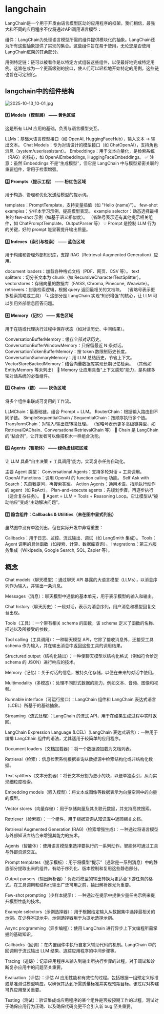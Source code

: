 # langchain

LangChain是一个用于开发由语言模型区动的应用程序的框架。我们相信，最强大和不同的应用程序不仅将通过API调用语言模型：

组件：LangChain为处理语言模型所需的组件提供模块化的抽象。LangChain还为所有这些抽象提供了实现的集合。这些组件旨在易于使用，无论您是否使用LangChain框架的其余部分。

用例特定链：链可以被看作是以特定方式组装这些组件，以便最好地完成特定用例。这旨在成为一个更高级别的接口，使人们可以轻松地开始特定的用例。这些链也旨在可定制化。

## langchain中的组件结构

![2025-10-13_10-01.jpg](https://cdn.jsdelivr.net/gh/zilong-ding/note-gen-image-sync@main/b8e6951b-cec3-4d84-bda7-c3ec6932aaac.jpeg)

#### 1️⃣ Models（模型层） —— 黄色区域

这是所有 LLM 应用的基础，负责与语言模型交互。

LLMs：基础大语言模型接口（如 OpenAI, HuggingFaceHub），输入文本 → 输出文本。
Chat Models：专为对话设计的模型接口（如 ChatOpenAI），支持角色消息（system/user/assistant）。
Embeddings：用于文本向量化，是检索系统（RAG）的核心，如 OpenAIEmbeddings, HuggingFaceEmbeddings。
✅ 注意：虽然 Embeddings 不是“生成模型”，但它是 LangChain 中与模型紧密关联的重要组件，常用于检索增强。

#### 2️⃣ Prompts（提示工程） —— 粉红色区域

用于构造、管理和优化发送给模型的提示词。

templates：PromptTemplate，支持变量插值（如 "Hello {name}"）。
few-shot examples：少样本学习示例，提高模型表现。
example selector：动态选择最相关的 few-shot 示例（如基于语义相似度）。
（省略号表示还有其他提示相关组件，如 ChatPromptTemplate、OutputParser 等）
💡 Prompt 是控制 LLM 行为的关键，好的 prompt 能显著提升输出质量。

#### 3️⃣ Indexes（索引与检索） —— 蓝色区域

用于构建和管理外部知识库，支撑 RAG（Retrieval-Augmented Generation）应用。

document loaders：加载各种格式文档（PDF、网页、CSV 等）。
text splitters：切分长文本为 chunk（如 RecursiveCharacterTextSplitter）。
vectorstores：存储向量的数据库（FAISS, Chroma, Pinecone, Weaviate）。
retrievers：封装检索逻辑，根据 query 返回最相关的文档块。
（省略号表示更多检索策略或工具）
🔍 这部分是 LangChain 实现“知识增强”的核心，让 LLM 可以引用外部信息回答问题。

#### 4️⃣ Memory（记忆） —— 紫色区域

用于在链或代理执行过程中保存状态（如对话历史、中间结果）。

ConversationBufferMemory：缓存全部对话历史。
ConversationBufferWindowMemory：只保留最近 N 条对话。
ConversationTokenBufferMemory：按 token 数限制历史长度。
ConversationSummaryMemory：用 LLM 总结历史，节省上下文。
VectorStoreBackedMemory：结合向量数据库实现长期记忆检索。
（其他如 EntityMemory 等未列出）
🧠 Memory 让应用具备“上下文感知”能力，是构建多轮对话系统的必备组件。

#### 5️⃣ Chains（链） —— 灰色区域

将多个组件串联成可复用的工作流。

LLMChain：最基础链，组合 Prompt + LLM。
RouterChain：根据输入路由到不同子链。
SimpleSequentialChain / SequentialChain：按顺序执行多个链。
TransformChain：对输入/输出做转换处理。
（省略号表示更多高级链类型，如 RetrievalQAChain、ConversationalRetrievalChain 等）
🔄 Chain 是 LangChain 的“粘合剂”，让开发者可以像搭积木一样组合功能。

#### 6️⃣ Agents（智能体） —— 绿色虚线框区域

让 LLM 具备“自主决策 + 工具调用”能力，实现复杂任务自动化。

主要 Agent 类型：
Conversational Agents：支持多轮对话 + 工具调用。
OpenAI Functions：调用 OpenAI 的 function calling 功能。
Self Ask with Search：先自我提问，再搜索答案。
Action Agents：通用术语，指能执行动作的 agent（如 ReAct）。
Plan-and-execute agents：先规划步骤，再逐步执行（适合复杂任务）。
🤖 Agent = LLM + Tools + Reasoning Loop。它让模型从“被动响应”变成“主动解决问题”。

#### 7️⃣ 隐含组件：Callbacks & Utilities（未在图中显式列出）

虽然图中没有单独列出，但在实际开发中非常重要：

Callbacks：用于日志、监控、流式输出、调试（如 LangSmith 集成）。
Tools：Agent 调用的具体函数（如搜索、计算、数据库查询）。
Integrations：第三方服务集成（Wikipedia, Google Search, SQL, Zapier 等）。

## 概念

Chat models（聊天模型）：通过聊天 API 暴露的大语言模型（LLMs），以消息序列作为输入，并输出一条消息。

Messages（消息）：聊天模型中通信的基本单元，用于表示模型的输入和输出。

Chat history（聊天历史）：一段对话，表示为消息序列，用户消息和模型回复交替出现。

Tools（工具）：一个带有相关 schema 的函数，该 schema 定义了函数的名称、描述以及所接受的参数。

Tool calling（工具调用）：一种聊天模型 API，它除了接收消息外，还接受工具 schema 作为输入，并在输出消息中返回这些工具的调用结果。

Structured output（结构化输出）：一种使聊天模型以结构化格式（例如符合给定 schema 的 JSON）进行响应的技术。

Memory（记忆）：关于对话的信息，被持久化存储，以便在未来的对话中使用。

Multimodality（多模态）：处理不同形式数据的能力，例如文本、音频、图像和视频。

Runnable interface（可运行接口）：LangChain 组件和 LangChain 表达式语言（LCEL）所基于的基础抽象。

Streaming（流式处理）：LangChain 的流式 API，用于在结果生成过程中实时返回。

LangChain Expression Language (LCEL)（LangChain 表达式语言）：一种用于编排 LangChain 组件的语法，尤其适用于较简单的应用程序。

Document loaders（文档加载器）：将一个数据源加载为文档列表。

Retrieval（检索）：信息检索系统根据查询从数据源中检索结构化或非结构化数据。

Text splitters（文本分割器）：将长文本分割为更小的块，以便单独索引，从而实现细粒度检索。

Embedding models（嵌入模型）：将文本或图像等数据表示为向量空间中的向量的模型。

Vector stores（向量存储）：用于存储向量及其关联元数据，并支持高效搜索。

Retriever（检索器）：一个组件，用于根据查询从知识库中返回相关文档。

Retrieval Augmented Generation (RAG)（检索增强生成）：一种通过将语言模型与外部知识库结合来增强其能力的技术。

Agents（智能体）：使用语言模型来选择要执行的一系列动作。智能体可通过工具与外部资源交互。

Prompt templates（提示模板）：用于将模型“提示”（通常是一系列消息）中的静态部分提取出来的组件。有助于序列化、版本控制和复用这些静态部分。

Output parsers（输出解析器）：负责将模型的输出转换为更适合下游任务的格式。在工具调用和结构化输出广泛可用之前，输出解析器尤为重要。

Few-shot prompting（少样本提示）：一种通过在提示中提供少量任务示例来提升模型性能的技术。

Example selectors（示例选择器）：用于根据给定输入从数据集中选择最相关的示例。在少样本提示中，示例选择器用于为提示选择示例。

Async programming（异步编程）：使用 LangChain 进行异步上下文编程所需掌握的基础知识。

Callbacks（回调）：在内置组件中执行自定义辅助代码的机制。LangChain 中的回调用于流式输出 LLM 结果、追踪应用程序的中间步骤等。

Tracing（追踪）：记录应用程序从输入到输出所执行步骤的过程。对于调试和诊断复杂应用中的问题至关重要。

Evaluation（评估）：评估 AI 应用性能和有效性的过程。包括根据一组预定义标准或基准测试模型响应，以确保其达到所需质量标准并实现预期目标。该过程对构建可靠应用至关重要。

Testing（测试）：验证集成或应用程序的某个组件是否按预期工作的过程。测试对于确保应用行为正确、以及确保代码变更不会引入新 bug 至关重要。
